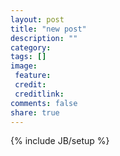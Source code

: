 ```yaml
---
layout: post
title: "new post"
description: ""
category: 
tags: []
image:
 feature: 
 credit:
 creditlink:
comments: false
share: true
---
```

{% include JB/setup %}
